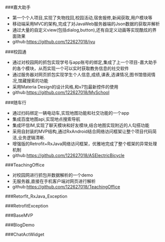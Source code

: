 



###嘉大助手
+ 第一个个人项目,实现了失物找回,校园活动,宿舍报修,新闻获取,用户模块等
+ 移动端采用MVC的架构,完成了对JavaWeb服务器端的Json数据的获取并解析
+ 通过大量的自定义view(包括dialog,button),还有自定义动画等实现酷炫的界面效果
+ github:https://github.com/122627018/jyu

###校园通
+ 通过对校园网的抓包实现学号与app账号的绑定,集成了上一个项目-嘉大助手的各个模块，从而实现一个可以实时获取教务信息的社交软件
+ 通过服务器对网页抓包实现学生个人信息,成绩,课表,选课情况,图书馆借阅情况,馆藏搜索的功能
+ 采用Materia Design的设计风格,和v7包最新控件的使用
+ github:https://github.com/122627018/MySchool


###随车行
+ 通过扫码绑定一辆电动车,实现地图功能和社交功能的一个app
+ 集成百度地图api,实现地点搜索导航
+ 集成环信IM,实现了聊天模块和好友模块,结合地图实现附近的人勾搭功能
+ 采用自封装的MVP结构,通过RxAndroid结合网络访问框架让整个项目代码简洁,业务逻辑清晰.
+ 增强版的Retrofit+RxJava网络访问框架，优雅地完成了整个框架的异常处理机制
+ github:https://github.com/122627018/ASElectricBicycle

###TeachingOffice
+ 对校园网进行抓包并数据解析的一个demo
+ 无服务器,直接在手机客户端对网页进行解析
+ github:https://github.com/122627018/TeachingOffice

###Retorfit_RxJava_Exception

###RetrofitException

###BaseMVP

###BlogDemo

###ChatActWidget
